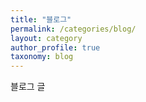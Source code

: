 ```yaml
---
title: "블로그"
permalink: /categories/blog/
layout: category
author_profile: true
taxonomy: blog
---
```


블로그 글
